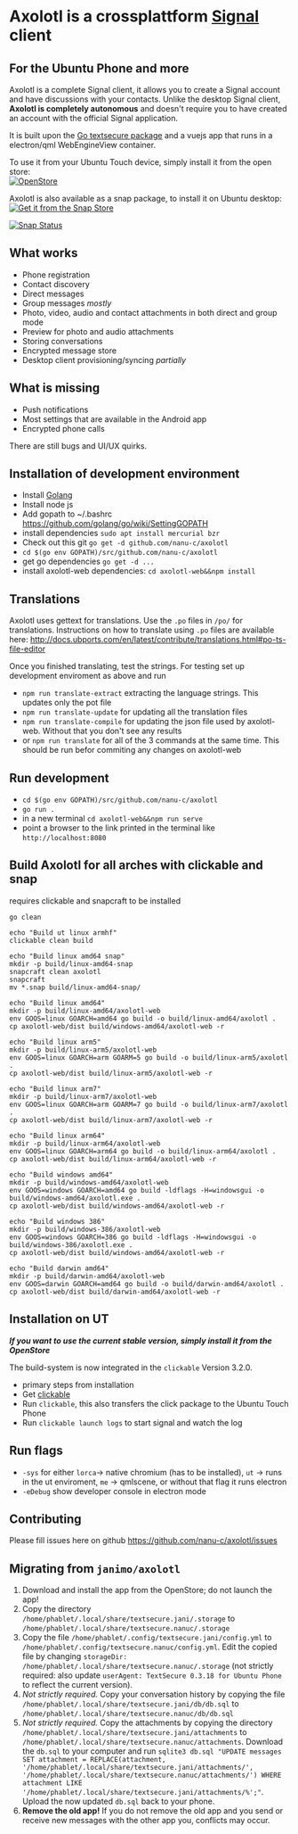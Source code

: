 # Axolotl is a crossplattform [Signal](https://www.signal.org) client

## For the Ubuntu Phone and more

Axolotl is a complete Signal client, it allows you to create a Signal account and have discussions with your contacts.
Unlike the desktop Signal client, **Axolotl is completely autonomous** and doesn't require you to have created an account with the official Signal application.

It is built upon the [Go textsecure package](https://github.com/nanu-c/textsecure/) and a vuejs app that runs in a electron/qml WebEngineView container.

To use it from your Ubuntu Touch device, simply install it from the open store:  
[![OpenStore](https://open-store.io/badges/en_US.png)](https://open-store.io/app/textsecure.nanuc)

Axolotl is also available as a snap package, to install it on Ubuntu desktop:  
[![Get it from the Snap Store](https://snapcraft.io/static/images/badges/en/snap-store-black.svg)](https://snapcraft.io/axolotl)

[![Snap Status](https://build.snapcraft.io/badge/nanu-c/axolotl.svg)](https://build.snapcraft.io/user/nanu-c/axolotl)

What works
-----------

 * Phone registration
 * Contact discovery
 * Direct messages
 * Group messages *mostly*
 * Photo, video, audio and contact attachments in both direct and group mode
 * Preview for photo and audio attachments
 * Storing conversations
 * Encrypted message store
 * Desktop client provisioning/syncing *partially*

What is missing
---------------

 * Push notifications
 * Most settings that are available in the Android app
 * Encrypted phone calls

There are still bugs and UI/UX quirks.

Installation of development environment
------------
* Install [Golang](https://golang.org/doc/install)
* Install node js
* Add gopath to ~/.bashrc https://github.com/golang/go/wiki/SettingGOPATH
* install dependencies `sudo apt install mercurial bzr`
* Check out this git `go get -d github.com/nanu-c/axolotl`
* `cd $(go env GOPATH)/src/github.com/nanu-c/axolotl`
* get go dependencies `go get -d ...`
* install axolotl-web dependencies: `cd axolotl-web&&npm install`

Translations
------------
Axolotl uses gettext for translations. Use the `.po` files in `/po/` for translations.
Instructions on how to translate using `.po` files are available here: http://docs.ubports.com/en/latest/contribute/translations.html#po-ts-file-editor

Once you finished translating, test the strings. For testing set up  development enviroment as above and run
* `npm run translate-extract` extracting the language strings. This updates only the pot file
* `npm run translate-update` for updating all the translation files
* `npm run translate-compile` for updating the json file used by axolotl-web. Without that you don't see any results
* or `npm run translate` for all of the 3 commands at the same time. This should be run befor commiting any changes on axolotl-web


Run development
------------
* `cd $(go env GOPATH)/src/github.com/nanu-c/axolotl`
* `go run .`
* in a new terminal `cd axolotl-web&&npm run serve`
* point a browser to the link printed in the terminal  like `http://localhost:8080`

Build Axolotl for all arches with clickable and snap
------------
requires clickable and snapcraft to be installed
```
go clean

echo "Build ut linux armhf"
clickable clean build

echo "Build linux amd64 snap"
mkdir -p build/linux-amd64-snap
snapcraft clean axolotl
snapcraft
mv *.snap build/linux-amd64-snap/

echo "Build linux amd64"
mkdir -p build/linux-amd64/axolotl-web
env GOOS=linux GOARCH=amd64 go build -o build/linux-amd64/axolotl .
cp axolotl-web/dist build/windows-amd64/axolotl-web -r

echo "Build linux arm5"
mkdir -p build/linux-arm5/axolotl-web
env GOOS=linux GOARCH=arm GOARM=5 go build -o build/linux-arm5/axolotl .
cp axolotl-web/dist build/linux-arm5/axolotl-web -r

echo "Build linux arm7"
mkdir -p build/linux-arm7/axolotl-web
env GOOS=linux GOARCH=arm GOARM=7 go build -o build/linux-arm7/axolotl .
cp axolotl-web/dist build/linux-arm7/axolotl-web -r

echo "Build linux arm64"
mkdir -p build/linux-arm64/axolotl-web
env GOOS=linux GOARCH=arm64 go build -o build/linux-arm64/axolotl .
cp axolotl-web/dist build/linux-arm64/axolotl-web -r

echo "Build windows amd64"
mkdir -p build/windows-amd64/axolotl-web
env GOOS=windows GOARCH=amd64 go build -ldflags -H=windowsgui -o build/windows-amd64/axolotl.exe .
cp axolotl-web/dist build/windows-amd64/axolotl-web -r

echo "Build windows 386"
mkdir -p build/windows-386/axolotl-web
env GOOS=windows GOARCH=386 go build -ldflags -H=windowsgui -o build/windows-386/axolotl.exe .
cp axolotl-web/dist build/windows-amd64/axolotl-web -r

echo "Build darwin amd64"
mkdir -p build/darwin-amd64/axolotl-web
env GOOS=darwin GOARCH=amd64 go build -o build/darwin-amd64/axolotl .
cp axolotl-web/dist build/darwin-amd64/axolotl-web -r
```

Installation on UT
------------

***If you want to use the current stable version, simply install it from the OpenStore***

The build-system is now integrated in the `clickable` Version 3.2.0.
* primary steps from installation
* Get [clickable](https://github.com/bhdouglass/clickable#install)
* Run `clickable`, this also transfers the click package to the Ubuntu Touch Phone
* Run `clickable launch logs` to start signal and watch the log


Run flags
-----------

* `-sys` for either `lorca`-> native chromium (has to be installed), `ut` -> runs in the ut enviroment, `me` -> qmlscene, or without that flag it runs electron
* `-eDebug` show developer console in electron mode

Contributing
-----------

Please fill issues here on github https://github.com/nanu-c/axolotl/issues

Migrating from `janimo/axolotl`
--------------------------------------
1. Download and install the app from the OpenStore; do not launch the app!
2. Copy the directory `/home/phablet/.local/share/textsecure.jani/.storage` to
   `/home/phablet/.local/share/textsecure.nanuc/.storage`
3. Copy the file `/home/phablet/.config/textsecure.jani/config.yml` to
   `/home/phablet/.config/textsecure.nanuc/config.yml`.
   Edit the copied file by changing `storageDir: /home/phablet/.local/share/textsecure.nanuc/.storage` (not strictly required: also
   update `userAgent: TextSecure 0.3.18 for Ubuntu Phone` to reflect the current version).
4. _Not strictly required._
   Copy your conversation history by copying the file `/home/phablet/.local/share/textsecure.jani/db/db.sql` to
   `/home/phablet/.local/share/textsecure.nanuc/db/db.sql`
5. _Not strictly required._
   Copy the attachments by copying the directory `/home/phablet/.local/share/textsecure.jani/attachments` to
   `/home/phablet/.local/share/textsecure.nanuc/attachments`.
   Download the `db.sql` to your computer and run `sqlite3 db.sql "UPDATE messages SET attachment = REPLACE(attachment,
   '/home/phablet/.local/share/textsecure.jani/attachments/', '/home/phablet/.local/share/textsecure.nanuc/attachments/') WHERE
   attachment LIKE '/home/phablet/.local/share/textsecure.jani/attachments/%';"`.
   Upload the now updated `db.sql` back to your phone.
6. **Remove the old app!**
   If you do not remove the old app and you send or receive new messages with the other app you, conflicts may occur.
